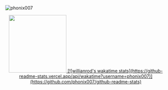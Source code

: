 <p align="left"> <img src="https://komarev.com/ghpvc/?username=phonix007&label=Profile%20views&color=0e75b6&style=flat" alt="phonix007" /> </p>
<p align="center">
<a href="https://github.com/phonix007">
  <img height="180em" src="https://github-readme-stats-eight-theta.vercel.app/api?username=phonix007&show_icons=true&theme=vue-dark&include_all_commits=true&count_private=true" />
[![willianrod's wakatime stats](https://github-readme-stats.vercel.app/api/wakatime?username=phonix007)](https://github.com/phonix007/github-readme-stats)
